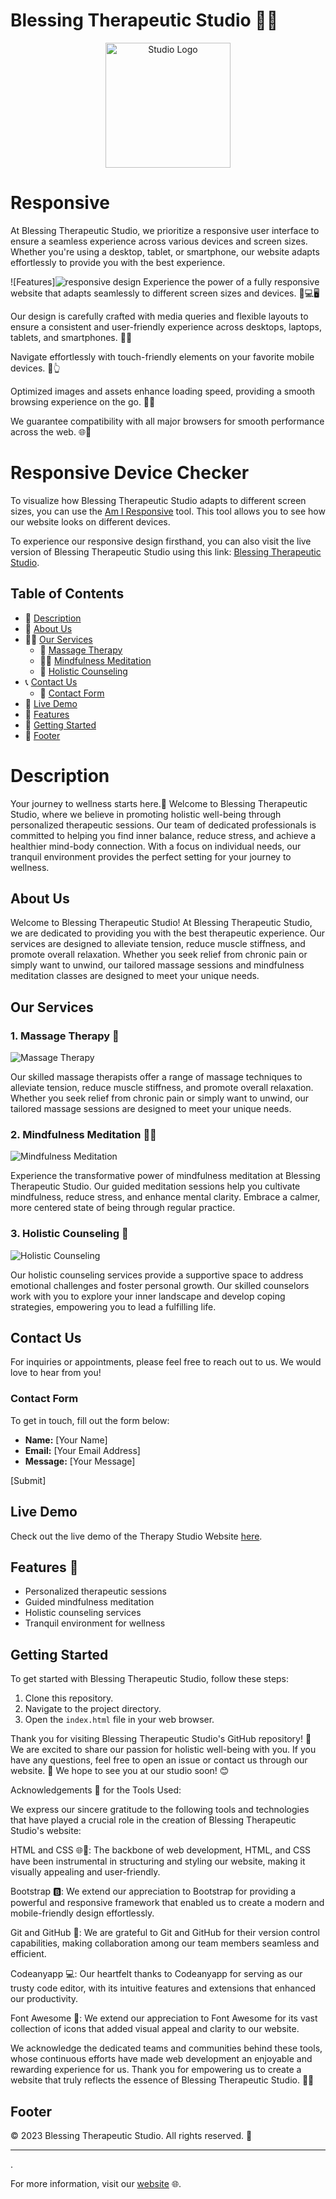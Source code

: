 # Blessing Therapeutic Studio 🌟🌿
<p align="center">
  <img src="assets\image\logo.png" alt="Studio Logo" width="200" height="200">
</p>

# Responsive 
At Blessing Therapeutic Studio, we prioritize a responsive user interface to ensure a seamless experience across various devices and screen sizes. Whether you're using a desktop, tablet, or smartphone, our website adapts effortlessly to provide you with the best experience.


![Features]<img src="assets\image\webscreens.png" alt= "responsive design">
Experience the power of a fully responsive website that adapts seamlessly to different screen sizes and devices. 📱💻🖥️

Our design is carefully crafted with media queries and flexible layouts to ensure a consistent and user-friendly experience across desktops, laptops, tablets, and smartphones. 🎨📏

Navigate effortlessly with touch-friendly elements on your favorite mobile devices. 📱👆

Optimized images and assets enhance loading speed, providing a smooth browsing experience on the go. 🚀💨

We guarantee compatibility with all major browsers for smooth performance across the web. 🌐🚀

# Responsive Device Checker

To visualize how Blessing Therapeutic Studio adapts to different screen sizes, you can use the [Am I Responsive](https://ui.dev/amiresponsive?url=https://princessble.github.io/Blessing-therapy-studio/) tool. This tool allows you to see how our website looks on different devices.

To experience our responsive design firsthand, you can also visit the live version of Blessing Therapeutic Studio using this link: [Blessing Therapeutic Studio](https://princessble.github.io/Blessing-therapy-studio/).




## Table of Contents
- 📝 [Description](#Description) 
- 📜 [About Us](#about)
- 💆‍♂️ [Our Services](#our-services)
  - 🌸 [Massage Therapy](#1-massage-therapy)
  - 🧘‍♀️ [Mindfulness Meditation](#2-mindfulness-meditation)
  - 🌈 [Holistic Counseling](#3-holistic-counseling)
- 📞 [Contact Us](#contact-us)
  - 💌 [Contact Form](#contact-form)
- 🚀 [Live Demo](#live-demo)
- 🎯 [Features](#features)
- 🌟 [Getting Started](#getting-started)
- 📆 [Footer](#footer)


# Description
Your journey to wellness starts here.🌟 
Welcome to Blessing Therapeutic Studio, where we believe in promoting holistic well-being through personalized therapeutic sessions. Our team of dedicated professionals is committed to helping you find inner balance, reduce stress, and achieve a healthier mind-body connection. With a focus on individual needs, our tranquil environment provides the perfect setting for your journey to wellness.

## About Us

Welcome to Blessing Therapeutic Studio! At Blessing Therapeutic Studio, we are dedicated to providing you with the best therapeutic experience. Our services are designed to alleviate tension, reduce muscle stiffness, and promote overall relaxation. Whether you seek relief from chronic pain or simply want to unwind, our tailored massage sessions and mindfulness meditation classes are designed to meet your unique needs.

## Our Services

### 1. Massage Therapy 🌸
![Massage Therapy](css/massage.jpg)

Our skilled massage therapists offer a range of massage techniques to alleviate tension, reduce muscle stiffness, and promote overall relaxation. Whether you seek relief from chronic pain or simply want to unwind, our tailored massage sessions are designed to meet your unique needs.

### 2. Mindfulness Meditation 🧘‍♀️
![Mindfulness Meditation](css/mindful.jpg)

Experience the transformative power of mindfulness meditation at Blessing Therapeutic Studio. Our guided meditation sessions help you cultivate mindfulness, reduce stress, and enhance mental clarity. Embrace a calmer, more centered state of being through regular practice.

### 3. Holistic Counseling 🌈
![Holistic Counseling](css/counsel.jpg)

Our holistic counseling services provide a supportive space to address emotional challenges and foster personal growth. Our skilled counselors work with you to explore your inner landscape and develop coping strategies, empowering you to lead a fulfilling life.

## Contact Us

For inquiries or appointments, please feel free to reach out to us. We would love to hear from you!

### Contact Form

To get in touch, fill out the form below:

- **Name:** [Your Name]
- **Email:** [Your Email Address]
- **Message:** [Your Message]

[Submit]

## Live Demo

Check out the live demo of the Therapy Studio Website [here](https://princessble.github.io/Blessing-therapy-studio/).

## Features 🚀

- Personalized therapeutic sessions
- Guided mindfulness meditation
- Holistic counseling services
- Tranquil environment for wellness

## Getting Started

To get started with Blessing Therapeutic Studio, follow these steps:

1. Clone this repository.
2. Navigate to the project directory.
3. Open the `index.html` file in your web browser.

Thank you for visiting Blessing Therapeutic Studio's GitHub repository! 🌸 We are excited to share our passion for holistic well-being with you. If you have any questions, feel free to open an issue or contact us through our website. 💌 We hope to see you at our studio soon! 😊

Acknowledgements 🙏
for the Tools Used:

We express our sincere gratitude to the following tools and technologies that have played a crucial role in the creation of Blessing Therapeutic Studio's website:

HTML and CSS 🌐🎨: The backbone of web development, HTML, and CSS have been instrumental in structuring and styling our website, making it visually appealing and user-friendly.

Bootstrap 🅱️: We extend our appreciation to Bootstrap for providing a powerful and responsive framework that enabled us to create a modern and mobile-friendly design effortlessly.

Git and GitHub 🐙: We are grateful to Git and GitHub for their version control capabilities, making collaboration among our team members seamless and efficient.

Codeanyapp 💻: Our heartfelt thanks to Codeanyapp for serving as our trusty code editor, with its intuitive features and extensions that enhanced our productivity.

Font Awesome 🎉: We extend our appreciation to Font Awesome for its vast collection of icons that added visual appeal and clarity to our website.

We acknowledge the dedicated teams and communities behind these tools, whose continuous efforts have made web development an enjoyable and rewarding experience for us. Thank you for empowering us to create a website that truly reflects the essence of Blessing Therapeutic Studio. 🙏🌿
## Footer



&copy; 2023 Blessing Therapeutic Studio. All rights reserved. 🌟

---

.

For more information, visit our [website](https://princessble.github.io/Blessing-therapy-studio/) 🌐.


